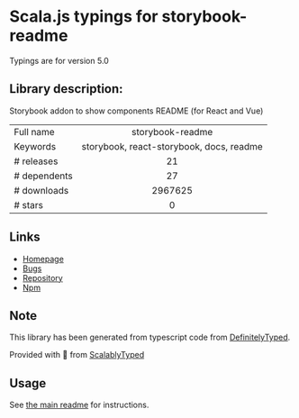 
# Scala.js typings for storybook-readme

Typings are for version 5.0

## Library description:
Storybook addon to show components README (for React and Vue)

|                    |                 |
| ------------------ | :-------------: |
| Full name          | storybook-readme |
| Keywords           | storybook, react-storybook, docs, readme |
| # releases         | 21 |
| # dependents       | 27 |
| # downloads        | 2967625 |
| # stars            | 0 |

## Links
- [Homepage](https://github.com/tuchk4/storybook-readme)
- [Bugs](https://github.com/tuchk4/storybook-readme/issues)
- [Repository](https://github.com/tuchk4/storybook-readme)
- [Npm](https://www.npmjs.com/package/storybook-readme)
    


## Note
This library has been generated from typescript code from [DefinitelyTyped](https://definitelytyped.org).

Provided with :purple_heart: from [ScalablyTyped](https://github.com/oyvindberg/ScalablyTyped)

## Usage
See [the main readme](../../readme.md) for instructions.


